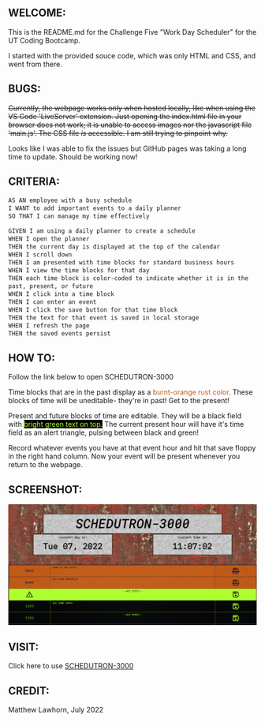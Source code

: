 ## WELCOME:
This is the README.md for the Challenge Five "Work Day Scheduler" for the UT Coding Bootcamp.

I started with the provided souce code, which was only HTML and CSS, and went from there.

## BUGS:

~~Currently, the webpage works only when hosted locally, like when using the VS Code 'LiveServer' extension. Just opening the index.html file in your browser does not work; it is unable to access images nor the javascript file 'main.js'. The CSS file *is* accessible. I am still trying to pinpoint why.~~

Looks like I was able to fix the issues but GitHub pages was taking a long time to update. Should be working now!

## CRITERIA: 

```
AS AN employee with a busy schedule
I WANT to add important events to a daily planner
SO THAT I can manage my time effectively
```

```
GIVEN I am using a daily planner to create a schedule
WHEN I open the planner
THEN the current day is displayed at the top of the calendar
WHEN I scroll down
THEN I am presented with time blocks for standard business hours
WHEN I view the time blocks for that day
THEN each time block is color-coded to indicate whether it is in the past, present, or future
WHEN I click into a time block
THEN I can enter an event
WHEN I click the save button for that time block
THEN the text for that event is saved in local storage
WHEN I refresh the page
THEN the saved events persist
```

## HOW TO:

Follow the link below to open SCHEDUTRON-3000

Time blocks that are in the past display as a <span style="color:rgb(194, 92, 25)">burnt-orange rust color.</span> These blocks of time will be uneditable- they're in past! Get to the present!

Present and future blocks of time are editable. They will be a black field with <span style="color:greenyellow; background:black">bright green text on top.</span> The current present hour will have it's time field as an alert triangle, pulsing between black and green!

Record whatever events you have at that event hour and hit that save floppy in the right hand column. Now your event will be present whenever you return to the webpage.

## SCREENSHOT:
<img src="./assets/images/SchedutronScreenshot.png" alt="Screenshot of around 11am" />

## VISIT:
Click here to use <a href="https://lawhornmatt.github.io/Ch5_DayScheduler/" target="_blank">SCHEDUTRON-3000</a>

## CREDIT:
Matthew Lawhorn, July 2022